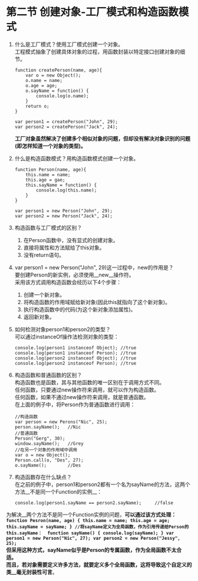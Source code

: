 # 第二节 创建对象-工厂模式和构造函数模式
1. 什么是工厂模式？使用工厂模式创建一个对象。  
  工程模式抽象了创建具体对象的过程，用函数封装以特定接口创建对象的细节。  
    ```
    function createPerson(name, age){
        var o = new Object();
        o.name = name;
        o.age = age;
        o.sayName = function() {
            console.log(o.name);
        }
        return o;
    }
    
    var person1 = createPerson("John", 29);
    var person2 = createPerson("Jack", 24);
    ```  
    __工厂对象虽然解决了创建多个相似对象的问题，但却没有解决对象识别的问题(即怎样知道一个对象的类型)。__
2. 什么是构造函数模式？用构造函数模式创建一个对象。  
    ```
    function Person(name, age){
        this.name = name;
        this.age = gae;
        this.sayName = function() {
            console.log(this.name);
        }
    }
    
    var person1 = new Person("John", 29);
    var person2 = new Person("Jack", 24);
    ```  
3. 构造函数与工厂模式的区别？      
    1. 在Person函数中，没有显式的创建对象。  
    2. 直接将属性和方法赋给了this对象。  
    3. 没有return语句。    
4. var person1 = new Person("John", 29)这一过程中，new的作用是？      
  要创建Person的新实例，必须使用__new__操作符。  
  采用该方式调用构造函数会经历以下4个步骤：  
    1. 创建一个新对象。  
    2. 将构造函数的作用域赋给新对象(因此this就指向了这个新对象)。  
    3. 执行构造函数中的代码(为这个新对象添加属性)。  
    4. 返回新对象。  
   
5. 如何检测对象person1和person2的类型？  
  可以通过instanceOf操作法检测对象的类型：  
    ```
    console.log(person1 instanceof Object); //true
    console.log(person1 instanceof Person); //true
    console.log(person2 instanceof Object); //true
    console.log(person2 instanceof Person); //true
    ```    
6. 构造函数和普通函数的区别？  
  构造函数也是函数，其与其他函数的唯一区别在于调用方式不同。  
  任何函数，只要通过new操作符来调用，就可以作为构造函数。  
  任何函数，如果不通过new操作符来调用，就是普通函数。  
  在上面的例子中，将Person作为普通函数进行调用：
    ```
    //构造函数
    var person = new Perons("Nic", 25);
    person.sayName();   //Nic
    //普通函数
    Person("Gerg", 30);
    window.sayName();   //Grey
    //在另一个对象的作用域中调用
    var o = new Object();
    Person.call(o, "Des", 27);
    o.sayName();        //Des
    ```  
7. 构造函数存在什么缺点？  
  在之前的例子中，person1和person2都有一个名为sayName的方法，这两个方法__不是同一个Function的实例__：  
    ```
    console.log(person1.sayName == person2.sayName);     //false
    ```  
  为解决__两个方法不是同一个Function实例的问题，__可以通过该方式处理：  
    ```
    function Pesron(name, age) {
        this.name = name;
        this.age = age;
        this.sayName = sayName;
    }
    //将sayName定义为全局函数，作为引用传递给Person的this.sayName： 
    function sayName() {
        console.log(sayName);
    }
    var person1 = new Person("Nic", 27);
    var person2 = new Person("Jessy", 25);
    ```  
  但采用这种方式，sayName似乎是Person的专属函数，作为全局函数不太合适。  
  而且，若对象需要定义许多方法，就要定义多个全局函数，这将导致这个自定义的类__毫无封装性可言__。
  